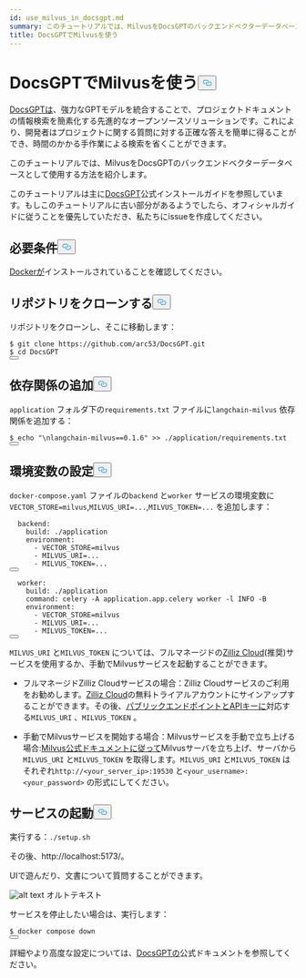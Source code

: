 ```yaml
---
id: use_milvus_in_docsgpt.md
summary: このチュートリアルでは、MilvusをDocsGPTのバックエンドベクターデータベースとして使用する方法を紹介します。
title: DocsGPTでMilvusを使う
---
```

<h1 id="Use-Milvus-in-DocsGPT" class="common-anchor-header">DocsGPTでMilvusを使う<button data-href="#Use-Milvus-in-DocsGPT" class="anchor-icon" translate="no">
      <svg translate="no"
        aria-hidden="true"
        focusable="false"
        height="20"
        version="1.1"
        viewBox="0 0 16 16"
        width="16"
      >
        <path
          fill="#0092E4"
          fill-rule="evenodd"
          d="M4 9h1v1H4c-1.5 0-3-1.69-3-3.5S2.55 3 4 3h4c1.45 0 3 1.69 3 3.5 0 1.41-.91 2.72-2 3.25V8.59c.58-.45 1-1.27 1-2.09C10 5.22 8.98 4 8 4H4c-.98 0-2 1.22-2 2.5S3 9 4 9zm9-3h-1v1h1c1 0 2 1.22 2 2.5S13.98 12 13 12H9c-.98 0-2-1.22-2-2.5 0-.83.42-1.64 1-2.09V6.25c-1.09.53-2 1.84-2 3.25C6 11.31 7.55 13 9 13h4c1.45 0 3-1.69 3-3.5S14.5 6 13 6z"
        ></path>
      </svg>
    </button></h1><p><a href="https://github.com/arc53/DocsGPT">DocsGPTは</a>、強力なGPTモデルを統合することで、プロジェクトドキュメントの情報検索を簡素化する先進的なオープンソースソリューションです。これにより、開発者はプロジェクトに関する質問に対する正確な答えを簡単に得ることができ、時間のかかる手作業による検索を省くことができます。</p>
<p>このチュートリアルでは、MilvusをDocsGPTのバックエンドベクターデータベースとして使用する方法を紹介します。</p>
<div class="alert note">
<p>このチュートリアルは主に<a href="https://github.com/arc53/DocsGPT?tab=readme-ov-file#quickstart">DocsGPT</a>公式インストールガイドを参照しています。もしこのチュートリアルに古い部分があるようでしたら、オフィシャルガイドに従うことを優先していただき、私たちにissueを作成してください。</p>
</div>
<h2 id="Requirements" class="common-anchor-header">必要条件<button data-href="#Requirements" class="anchor-icon" translate="no">
      <svg translate="no"
        aria-hidden="true"
        focusable="false"
        height="20"
        version="1.1"
        viewBox="0 0 16 16"
        width="16"
      >
        <path
          fill="#0092E4"
          fill-rule="evenodd"
          d="M4 9h1v1H4c-1.5 0-3-1.69-3-3.5S2.55 3 4 3h4c1.45 0 3 1.69 3 3.5 0 1.41-.91 2.72-2 3.25V8.59c.58-.45 1-1.27 1-2.09C10 5.22 8.98 4 8 4H4c-.98 0-2 1.22-2 2.5S3 9 4 9zm9-3h-1v1h1c1 0 2 1.22 2 2.5S13.98 12 13 12H9c-.98 0-2-1.22-2-2.5 0-.83.42-1.64 1-2.09V6.25c-1.09.53-2 1.84-2 3.25C6 11.31 7.55 13 9 13h4c1.45 0 3-1.69 3-3.5S14.5 6 13 6z"
        ></path>
      </svg>
    </button></h2><p><a href="https://docs.docker.com/engine/install/">Dockerが</a>インストールされていることを確認してください。</p>
<h2 id="Clone-the-repository" class="common-anchor-header">リポジトリをクローンする<button data-href="#Clone-the-repository" class="anchor-icon" translate="no">
      <svg translate="no"
        aria-hidden="true"
        focusable="false"
        height="20"
        version="1.1"
        viewBox="0 0 16 16"
        width="16"
      >
        <path
          fill="#0092E4"
          fill-rule="evenodd"
          d="M4 9h1v1H4c-1.5 0-3-1.69-3-3.5S2.55 3 4 3h4c1.45 0 3 1.69 3 3.5 0 1.41-.91 2.72-2 3.25V8.59c.58-.45 1-1.27 1-2.09C10 5.22 8.98 4 8 4H4c-.98 0-2 1.22-2 2.5S3 9 4 9zm9-3h-1v1h1c1 0 2 1.22 2 2.5S13.98 12 13 12H9c-.98 0-2-1.22-2-2.5 0-.83.42-1.64 1-2.09V6.25c-1.09.53-2 1.84-2 3.25C6 11.31 7.55 13 9 13h4c1.45 0 3-1.69 3-3.5S14.5 6 13 6z"
        ></path>
      </svg>
    </button></h2><p>リポジトリをクローンし、そこに移動します：</p>
<pre><code translate="no" class="language-shell"><span class="hljs-meta prompt_">$ </span><span class="language-bash">git <span class="hljs-built_in">clone</span> https://github.com/arc53/DocsGPT.git</span>
<span class="hljs-meta prompt_">$ </span><span class="language-bash"><span class="hljs-built_in">cd</span> DocsGPT</span>
<button class="copy-code-btn"></button></code></pre>
<h2 id="Add-dependency" class="common-anchor-header">依存関係の追加<button data-href="#Add-dependency" class="anchor-icon" translate="no">
      <svg translate="no"
        aria-hidden="true"
        focusable="false"
        height="20"
        version="1.1"
        viewBox="0 0 16 16"
        width="16"
      >
        <path
          fill="#0092E4"
          fill-rule="evenodd"
          d="M4 9h1v1H4c-1.5 0-3-1.69-3-3.5S2.55 3 4 3h4c1.45 0 3 1.69 3 3.5 0 1.41-.91 2.72-2 3.25V8.59c.58-.45 1-1.27 1-2.09C10 5.22 8.98 4 8 4H4c-.98 0-2 1.22-2 2.5S3 9 4 9zm9-3h-1v1h1c1 0 2 1.22 2 2.5S13.98 12 13 12H9c-.98 0-2-1.22-2-2.5 0-.83.42-1.64 1-2.09V6.25c-1.09.53-2 1.84-2 3.25C6 11.31 7.55 13 9 13h4c1.45 0 3-1.69 3-3.5S14.5 6 13 6z"
        ></path>
      </svg>
    </button></h2><p><code translate="no">application</code> フォルダ下の<code translate="no">requirements.txt</code> ファイルに<code translate="no">langchain-milvus</code> 依存関係を追加する：</p>
<pre><code translate="no" class="language-shell"><span class="hljs-meta prompt_">$ </span><span class="language-bash"><span class="hljs-built_in">echo</span> <span class="hljs-string">&quot;\nlangchain-milvus==0.1.6&quot;</span> &gt;&gt; ./application/requirements.txt</span>
<button class="copy-code-btn"></button></code></pre>
<h2 id="Set-environment-variables" class="common-anchor-header">環境変数の設定<button data-href="#Set-environment-variables" class="anchor-icon" translate="no">
      <svg translate="no"
        aria-hidden="true"
        focusable="false"
        height="20"
        version="1.1"
        viewBox="0 0 16 16"
        width="16"
      >
        <path
          fill="#0092E4"
          fill-rule="evenodd"
          d="M4 9h1v1H4c-1.5 0-3-1.69-3-3.5S2.55 3 4 3h4c1.45 0 3 1.69 3 3.5 0 1.41-.91 2.72-2 3.25V8.59c.58-.45 1-1.27 1-2.09C10 5.22 8.98 4 8 4H4c-.98 0-2 1.22-2 2.5S3 9 4 9zm9-3h-1v1h1c1 0 2 1.22 2 2.5S13.98 12 13 12H9c-.98 0-2-1.22-2-2.5 0-.83.42-1.64 1-2.09V6.25c-1.09.53-2 1.84-2 3.25C6 11.31 7.55 13 9 13h4c1.45 0 3-1.69 3-3.5S14.5 6 13 6z"
        ></path>
      </svg>
    </button></h2><p><code translate="no">docker-compose.yaml</code> ファイルの<code translate="no">backend</code> と<code translate="no">worker</code> サービスの環境変数に<code translate="no">VECTOR_STORE=milvus</code>,<code translate="no">MILVUS_URI=...</code>,<code translate="no">MILVUS_TOKEN=...</code> を追加します：</p>
<pre><code translate="no" class="language-yaml">  <span class="hljs-attr">backend:</span>
    <span class="hljs-attr">build:</span> <span class="hljs-string">./application</span>
    <span class="hljs-attr">environment:</span>
      <span class="hljs-bullet">-</span> <span class="hljs-string">VECTOR_STORE=milvus</span>
      <span class="hljs-bullet">-</span> <span class="hljs-string">MILVUS_URI=...</span>
      <span class="hljs-bullet">-</span> <span class="hljs-string">MILVUS_TOKEN=...</span>
<button class="copy-code-btn"></button></code></pre>
<pre><code translate="no" class="language-yaml">  <span class="hljs-attr">worker:</span>
    <span class="hljs-attr">build:</span> <span class="hljs-string">./application</span>
    <span class="hljs-attr">command:</span> <span class="hljs-string">celery</span> <span class="hljs-string">-A</span> <span class="hljs-string">application.app.celery</span> <span class="hljs-string">worker</span> <span class="hljs-string">-l</span> <span class="hljs-string">INFO</span> <span class="hljs-string">-B</span>
    <span class="hljs-attr">environment:</span>
      <span class="hljs-bullet">-</span> <span class="hljs-string">VECTOR_STORE=milvus</span>
      <span class="hljs-bullet">-</span> <span class="hljs-string">MILVUS_URI=...</span>
      <span class="hljs-bullet">-</span> <span class="hljs-string">MILVUS_TOKEN=...</span>
<button class="copy-code-btn"></button></code></pre>
<p><code translate="no">MILVUS_URI</code> と<code translate="no">MILVUS_TOKEN</code> については、フルマネージドの<a href="https://zilliz.com/cloud">Zilliz Cloud</a>(推奨)サービスを使用するか、手動でMilvusサービスを起動することができます。</p>
<ul>
<li><p>フルマネージドZilliz Cloudサービスの場合：Zilliz Cloudサービスのご利用をお勧めします。<a href="https://zilliz.com/cloud">Zilliz Cloud</a>の無料トライアルアカウントにサインアップすることができます。その後、<a href="https://docs.zilliz.com/docs/on-zilliz-cloud-console#cluster-details">パブリックエンドポイントとAPIキーに</a>対応する<code translate="no">MILVUS_URI</code> 、<code translate="no">MILVUS_TOKEN</code> 。</p></li>
<li><p>手動でMilvusサービスを開始する場合：Milvusサービスを手動で立ち上げる場合:<a href="https://milvus.io/docs/install_standalone-docker-compose.md">Milvus公式ドキュメントに従って</a>Milvusサーバを立ち上げ、サーバから<code translate="no">MILVUS_URI</code> と<code translate="no">MILVUS_TOKEN</code> を取得します。<code translate="no">MILVUS_URI</code> と<code translate="no">MILVUS_TOKEN</code> はそれぞれ<code translate="no">http://&lt;your_server_ip&gt;:19530</code> と<code translate="no">&lt;your_username&gt;:&lt;your_password&gt;</code> の形式にしてください。</p></li>
</ul>
<h2 id="Start-the-services" class="common-anchor-header">サービスの起動<button data-href="#Start-the-services" class="anchor-icon" translate="no">
      <svg translate="no"
        aria-hidden="true"
        focusable="false"
        height="20"
        version="1.1"
        viewBox="0 0 16 16"
        width="16"
      >
        <path
          fill="#0092E4"
          fill-rule="evenodd"
          d="M4 9h1v1H4c-1.5 0-3-1.69-3-3.5S2.55 3 4 3h4c1.45 0 3 1.69 3 3.5 0 1.41-.91 2.72-2 3.25V8.59c.58-.45 1-1.27 1-2.09C10 5.22 8.98 4 8 4H4c-.98 0-2 1.22-2 2.5S3 9 4 9zm9-3h-1v1h1c1 0 2 1.22 2 2.5S13.98 12 13 12H9c-.98 0-2-1.22-2-2.5 0-.83.42-1.64 1-2.09V6.25c-1.09.53-2 1.84-2 3.25C6 11.31 7.55 13 9 13h4c1.45 0 3-1.69 3-3.5S14.5 6 13 6z"
        ></path>
      </svg>
    </button></h2><p>実行する：<code translate="no">./setup.sh</code></p>
<p>その後、http://localhost:5173/。</p>
<p>UIで遊んだり、文書について質問することができます。</p>
<p>
  
   <span class="img-wrapper"> <img translate="no" src="/docs/v2.6.x/assets/doscgpt_ui.png" alt="alt text" class="doc-image" id="alt-text" />
   </span> <span class="img-wrapper"> <span>オルトテキスト</span> </span></p>
<p>サービスを停止したい場合は、実行します：</p>
<pre><code translate="no" class="language-shell"><span class="hljs-meta prompt_">$ </span><span class="language-bash">docker compose down</span>
<button class="copy-code-btn"></button></code></pre>
<p>詳細やより高度な設定については、<a href="https://github.com/arc53/DocsGPT">DocsGPTの</a>公式ドキュメントを参照してください。</p>
